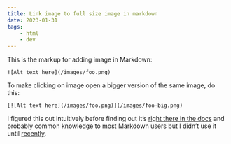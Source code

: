 ```yaml
---
title: Link image to full size image in markdown
date: 2023-01-31
tags:
    - html
    - dev
---
```


This is the markup for adding image in Markdown:

```
![Alt text here](/images/foo.png)
```

To make clicking on image open a bigger version of the same image, do this:

```
[![Alt text here](/images/foo.png)](/images/foo-big.png)
```

I figured this out intuitively before finding out it’s [right there in the docs](https://www.markdownguide.org/basic-syntax/#linking-images) and probably common knowledge to most Markdown users but I didn’t use it until [recently](/blog/setup-free-business-email-address/).
